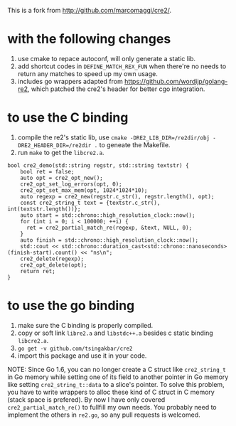 This is a fork from <http://github.com/marcomaggi/cre2/>.

with the following changes
==========================
1. use cmake to repace autoconf, will only generate a static lib.
2. add shortcut codes in `DEFINE_MATCH_REX_FUN` when there're no needs to return any matches to
speed up my own usage.
3. includes go wrappers adapted from <https://github.com/wordijp/golang-re2>, 
which patched the cre2's header for better cgo integration.

to use the C binding
====================
1. compile the re2's static lib, use `cmake -DRE2_LIB_DIR=/re2dir/obj -DRE2_HEADER_DIR=/re2dir .`
to geneate the Makefile.
2. run `make` to get the `libcre2.a`.

```
bool cre2_demo(std::string regstr, std::string textstr) {
    bool ret = false;
    auto opt = cre2_opt_new();
    cre2_opt_set_log_errors(opt, 0);
    cre2_opt_set_max_mem(opt, 1024*1024*10);
    auto regexp = cre2_new(regstr.c_str(), regstr.length(), opt);
    const cre2_string_t text = {textstr.c_str(), int(textstr.length())};
    auto start = std::chrono::high_resolution_clock::now();
    for (int i = 0; i < 100000; ++i) {
      ret = cre2_partial_match_re(regexp, &text, NULL, 0);
    }
    auto finish = std::chrono::high_resolution_clock::now();
    std::cout << std::chrono::duration_cast<std::chrono::nanoseconds>(finish-start).count() << "ns\n";
    cre2_delete(regexp);
    cre2_opt_delete(opt);
    return ret;
}
```

to use the go binding
=====================
1. make sure the C binding is properly compiled.
2. copy or soft link `libre2.a` and `libstdc++.a` besides c static binding `libcre2.a`.
3. `go get -v github.com/tsingakbar/cre2`
4. import this package and use it in your code.

NOTE: Since Go 1.6, you can no longer create a C struct like `cre2_string_t` in Go memory while
setting one of its field to another pointer in Go memory like setting `cre2_string_t::data` to
a slice's pointer.
To solve this problem, you have to write wrappers to alloc these kind of C struct in C memory
(stack space is prefered).
By now I have only covered `cre2_partial_match_re()` to fullfill my own needs. You probably need
to implement the others in `re2.go`, so any pull requests is welcomed.

